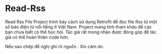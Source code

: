 # Read-Rss
Read Rss File
Project trình bày cách sử dụng Retrofit để đọc file Rss từ một số báo điện tử nổi tiếng ở Việt Nam. 
Project mang tính tham khảo để các bạn chưa biết có thể học hỏi.
Tác giả rất mong nhận được đóng góp để tác giả có thể hoàn thiện code hơn.

Nếu sao chép đề nghị ghi rõ nguồn . Xin cảm ơn.
